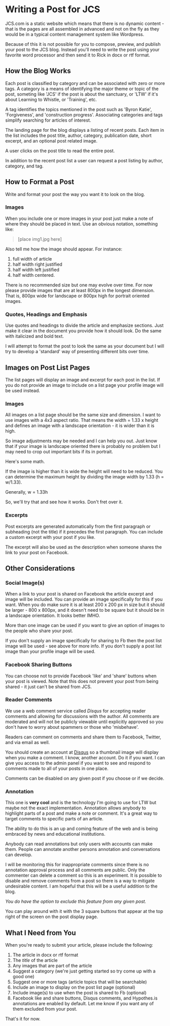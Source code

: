 # Writing a Post for JCS

JCS.com is a static website which means that there is no dynamic content - that is
the pages are all assembled in advanced and not on the fly as they would be in
a typical content management system like Wordpress.

Because of this it is not possible for you to compose, preview, and publish your 
post to the JCS blog. Instead you'll need to write the post using your favorite
word processor and then send it to Rick in docx or rtf format.

## How the Blog Works

Each post is classified by category and can be associated with zero or more tags. A
category is a means of identifying the major theme or topic of the post, someting
like 'JCS' if the post is about the sanctuary, or 'LTW' if it's about Learning to Whistle, 
or 'Training', etc. 

A tag identifies the topics mentioned in the post such as 'Byron Katie', 'Forgiveness', and
'construction progress'. Associating categories and tags simplify searching for articles
of interest.

The landing page for the blog displays a listing of recent posts. Each item in the list
includes the post title, author, category, publication date, short excerpt, and an
optional post related image.

A user clicks on the post title to read the entire post.

In addition to the recent post list a user can request a post listing by author, 
category, and tag.

## How to Format a Post

Write and format your post the way you want it to look on the blog. 

### Images

When you include one or more images in your post just make a note of where they 
should be placed in text. Use an obvious notation, something like: 

> [place img1.jpg here]

Also tell me how the image should appear. For instance:

1. full width of article
2. half width right justified
3. half width left justified
4. half width centered.

There is no recommended size but one may evolve over time. For now please provide
images that are at least 800px in the longest dimension. That is, 800px wide for
landscape or 800px high for portrait oriented images.

### Quotes, Headings and Emphasis

Use quotes and headings to divide the article and emphasize sections. Just make it 
clear in the document you provide how it should look. Do the same with italicized and
bold text.

I will attempt to format the post to look the same as your document but I will try
to develop a 'standard' way of presenting different bits over time.

## Images on Post List Pages

The list pages will display an image and excerpt for each post in the list. If you
do not provide an image to include on a list page your profile image will be
used instead.

### Images

All images on a list page should be the same size and dimension. I want to use
images with a 4x3 aspect ratio. That means the width = 1.33 x height and defines
an image with a landscape orientation - it is wider than it is high.

So image adjustments may be needed and I can help you out. Just know that if your image
is landscape oriented there is probably no problem but I may need to crop out
important bits if its in portrait. 

Here's some math. 

If the image is higher than it is wide the height will need to be reduced. You can determine
the maximum height by dividing the image width by 1.33 (h = w/1.33).

Generally, w = 1.33h

So, we'll try that and see how it works. Don't fret over it.

### Excerpts

Post excerpts are generated automatically from the first paragraph or subheading (not the title)
if it precedes the first paragraph. You can include a custom excerpt with your post if you like.

The excerpt will also be used as the description when someone shares the link to your post on
Facebook.

## Other Considerations

### Social Image(s)

When a link to your post is shared on Facebook the article excerpt and image will be included. You
can provide an image specifically for this if you want. When you do make sure it is at least
200 x 200 px in size but it should be larger - 800 x 800px, and it doesn't need to be square but
it should be in a landscape orientation. It looks better IMHO.

More than one image can be used if you want to give an option of images to the people who share your
post.

If you don't supply an image specifically for sharing to Fb then the post list image will be used -
see above for more info. If you don't supply a post list image than your profile image will be
used.

### Facebook Sharing Buttons

You can choose not to provide Facebook 'like' and 'share' buttons when your post is viewed. Note
that this does not prevent your post from being shared - it just can't be shared from JCS.

### Reader Comments

We use a web comment service called *Disqus* for accepting reader comments and allowing for discussions
with the author. All comments are moderated and will not be publicly viewable until explicitly 
approved so you don't have to worry about spammers or those who 'misbehave'. 

Readers can comment on comments and share them to Facebook, Twitter, and via email as well.

You should create an account at [Disqus](http://disqus.com) so a thumbnail image will display
when you make a comment. I know, another account. Do it if you want. I can give you access to
the admin panel if you want to see and respond to comments made to all of your posts in one
place.

Comments can be disabled on any given post if you choose or if we decide.

### Annotation

This one is **very cool** and is the technology I'm going to use for LTW but maybe not the exact
implementation. Annotation allows anybody to highlight parts of a post and make a note or comment. It's
a great way to target comments to specific parts of an article.

The ability to do this is an up and coming feature of the web and is being embraced by news and
educational institutions.

Anybody can read annotations but only users with accounts can make them. People can annotate another
persons annotation and conversations can develop.

I will be monitoring this for inappropriate comments since there is no annotation approval process
and all comments are public. Only the commenter can delete a comment so this is an experiment. It is
possible to disable and remove comments from a post so there is a way to mitigate undesirable
content. I am hopeful that this will be a useful addition to the blog.

*You do have the option to exclude this feature from any given post.*

You can play around with it with the 3 square buttons that appear at the top right of the
screen on the post display page.

## What I Need from You

When you're ready to submit your article, please include the following:

1. The article in docx or rtf format
2. The *title* of the article
3. Any images that are part of the article
3. Suggest a category (we're just getting started so try come up with a good one)
4. Suggest one or more tags (article topics that will be searchable)
5. Include an image to display on the post list page (optional)
6. Include image(s) to use when the post is shared to Fb (optional)
7. Facebook like and share buttons, Disqus comments, and Hypothes.is annotations
  are enabled by default. Let me know if you want any of them excluded from your post.

That's it for now.




